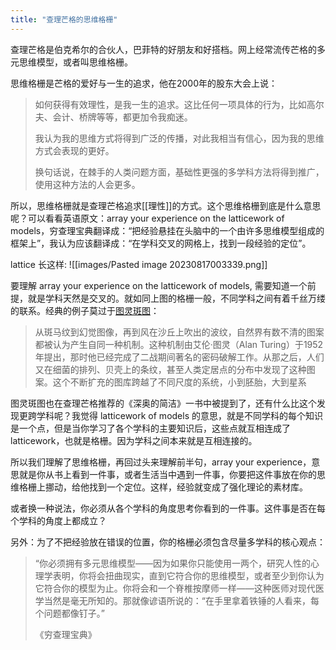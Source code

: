```yaml
---
title: "查理芒格的思维格栅"
---
```


查理芒格是伯克希尔的合伙人，巴菲特的好朋友和好搭档。网上经常流传芒格的多元思维模型，或者叫思维格栅。

思维格栅是芒格的爱好与一生的追求，他在2000年的股东大会上说：
> 如何获得有效理性，是我一生的追求。这比任何一项具体的行为，比如高尔夫、会计、桥牌等等，都更加令我痴迷。
> 
> 我认为我的思维方式将得到广泛的传播，对此我相当有信心，因为我的思维方式会表现的更好。
> 
> 换句话说，在棘手的人类问题方面，基础性更强的多学科方法将得到推广，使用这种方法的人会更多。
> 

所以，思维格栅就是查理芒格追求[[理性]]的方式。这个思维格栅到底是什么意思呢？可以看看英语原文：array your experience on the latticework of models，穷查理宝典翻译成：“把经验悬挂在头脑中的一个由许多思维模型组成的框架上”，我认为应该翻译成：“在学科交叉的网格上，找到一段经验的定位”。

lattice 长这样:
![[images/Pasted image 20230817003339.png]]

要理解 array your experience on the latticework of models, 需要知道一个前提，就是学科天然是交叉的。就如同上图的格栅一般，不同学科之间有着千丝万缕的联系。经典的例子莫过于[图灵斑图](https://www.linkresearcher.com/theses/abcc1184-e0c8-40d7-ab92-e529583c7ae9)：
> 从斑马纹到幻觉图像，再到风在沙丘上吹出的波纹，自然界有数不清的图案都被认为产生自同一种机制。这种机制由艾伦·图灵（Alan Turing）于1952年提出，那时他已经完成了二战期间著名的密码破解工作。从那之后，人们又在细菌的排列、贝壳上的条纹，甚至人类定居点的分布中发现了这种图案。这个不断扩充的图库跨越了不同尺度的系统，小到胚胎，大到星系

图灵斑图也在查理芒格推荐的《深奥的简洁》一书中被提到了，还有什么比这个发现更跨学科呢？我觉得 latticework of models 的意思，就是不同学科的每个知识是一个点，但是当你学习了各个学科的主要知识后，这些点就互相连成了 latticework，也就是格栅。因为学科之间本来就是互相连接的。

所以我们理解了思维格栅，再回过头来理解前半句，array your experience，意思就是你从书上看到一件事，或者生活当中遇到一件事，你要把这件事放在你的思维格栅上挪动，给他找到一个定位。这样，经验就变成了强化理论的素材库。

或者换一种说法，你必须从各个学科的角度思考你看到的一件事。这件事是否在每个学科的角度上都成立？

另外：为了不把经验放在错误的位置，你的格栅必须包含尽量多学科的核心观点：

> “你必须拥有多元思维模型——因为如果你只能使用一两个，研究人性的心理学表明，你将会扭曲现实，直到它符合你的思维模型，或者至少到你认为它符合你的模型为止。你将会和一个脊椎按摩师一样——这种医师对现代医学当然是毫无所知的。那就像谚语所说的：“在手里拿着铁锤的人看来，每个问题都像钉子。”
> 
> 《穷查理宝典》



